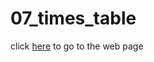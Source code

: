 # 07_times_table

click [here](https://damix48.github.io/web_js/07_times_table) to go to the web page

